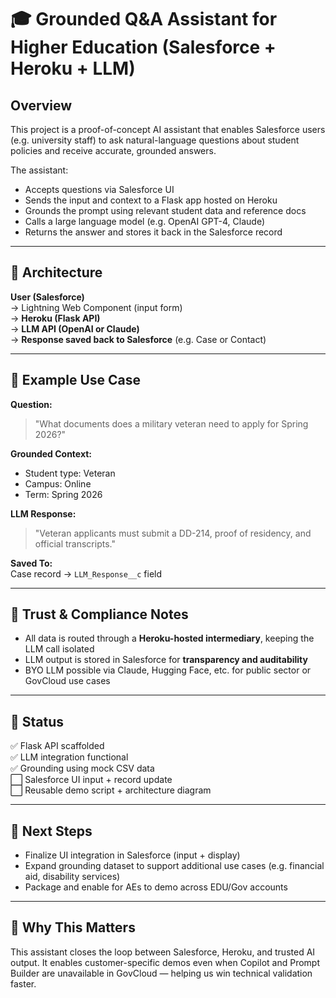 # 🎓 Grounded Q&A Assistant for Higher Education (Salesforce + Heroku + LLM)

## Overview

This project is a proof-of-concept AI assistant that enables Salesforce users (e.g. university staff) to ask natural-language questions about student policies and receive accurate, grounded answers.

The assistant:
- Accepts questions via Salesforce UI
- Sends the input and context to a Flask app hosted on Heroku
- Grounds the prompt using relevant student data and reference docs
- Calls a large language model (e.g. OpenAI GPT-4, Claude)
- Returns the answer and stores it back in the Salesforce record

---

## 🔗 Architecture

**User (Salesforce)**  
→ Lightning Web Component (input form)  
→ **Heroku (Flask API)**  
→ **LLM API (OpenAI or Claude)**  
→ **Response saved back to Salesforce** (e.g. Case or Contact)

---

## 🎯 Example Use Case

**Question:**  
> "What documents does a military veteran need to apply for Spring 2026?"

**Grounded Context:**  
- Student type: Veteran  
- Campus: Online  
- Term: Spring 2026

**LLM Response:**  
> "Veteran applicants must submit a DD-214, proof of residency, and official transcripts."

**Saved To:**  
Case record → `LLM_Response__c` field

---

## 🔐 Trust & Compliance Notes
- All data is routed through a **Heroku-hosted intermediary**, keeping the LLM call isolated
- LLM output is stored in Salesforce for **transparency and auditability**
- BYO LLM possible via Claude, Hugging Face, etc. for public sector or GovCloud use cases

---

## 📌 Status

✅ Flask API scaffolded  
✅ LLM integration functional  
✅ Grounding using mock CSV data  
⬜ Salesforce UI input + record update  
⬜ Reusable demo script + architecture diagram

---

## 👥 Next Steps

- Finalize UI integration in Salesforce (input + display)
- Expand grounding dataset to support additional use cases (e.g. financial aid, disability services)
- Package and enable for AEs to demo across EDU/Gov accounts

---

## 🧠 Why This Matters

This assistant closes the loop between Salesforce, Heroku, and trusted AI output. It enables customer-specific demos even when Copilot and Prompt Builder are unavailable in GovCloud — helping us win technical validation faster.
